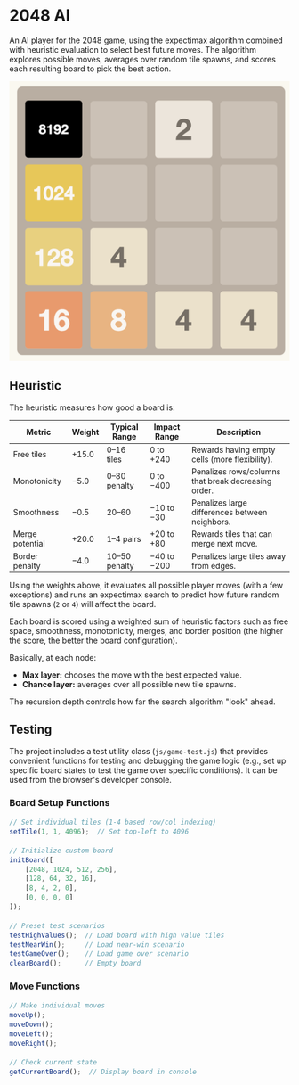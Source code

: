 # 2048 AI

An AI player for the 2048 game, using the expectimax algorithm combined with heuristic evaluation to select best future moves. The algorithm explores possible moves, averages over random tile spawns, and scores each resulting board to pick the best action.

![8192.png](docs/8192.png)

## Heuristic

The heuristic measures how good a board is:

| Metric          | Weight | Typical Range | Impact Range | Description                                         |
|-----------------|--------|---------------|--------------|-----------------------------------------------------|
| Free tiles      | +15.0  | 0–16 tiles    | 0 to +240    | Rewards having empty cells (more flexibility).      |
| Monotonicity    | −5.0   | 0–80 penalty  | 0 to −400    | Penalizes rows/columns that break decreasing order. |
| Smoothness      | −0.5   | 20–60         | −10 to −30   | Penalizes large differences between neighbors.      |
| Merge potential | +20.0  | 1–4 pairs     | +20 to +80   | Rewards tiles that can merge next move.             |
| Border penalty  | −4.0   | 10–50 penalty | −40 to −200  | Penalizes large tiles away from edges.              |

Using the weights above, it evaluates all possible player moves (with a few exceptions) and runs an expectimax search to predict how future random tile spawns (`2` or `4`) will affect the board.

Each board is scored using a weighted sum of heuristic factors such as free space, smoothness, monotonicity, merges, and border position (the higher the score, the better the board configuration).

Basically, at each node:

- **Max layer:** chooses the move with the best expected value.
- **Chance layer:** averages over all possible new tile spawns.

The recursion depth controls how far the search algorithm "look" ahead.

## Testing

The project includes a test utility class (`js/game-test.js`) that provides convenient functions for testing and debugging the game logic (e.g., set up specific board states to test the game over specific conditions). It can be used from the browser's developer console.

### Board Setup Functions

```javascript
// Set individual tiles (1-4 based row/col indexing)
setTile(1, 1, 4096);  // Set top-left to 4096

// Initialize custom board
initBoard([
    [2048, 1024, 512, 256],
    [128, 64, 32, 16], 
    [8, 4, 2, 0],
    [0, 0, 0, 0]
]);

// Preset test scenarios
testHighValues();  // Load board with high value tiles
testNearWin();     // Load near-win scenario
testGameOver();    // Load game over scenario
clearBoard();      // Empty board
```

### Move Functions

```javascript
// Make individual moves
moveUp();
moveDown(); 
moveLeft();
moveRight();

// Check current state
getCurrentBoard();  // Display board in console
```
